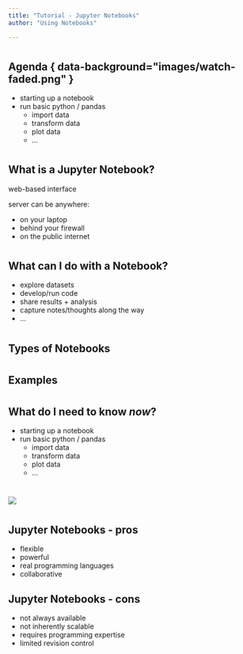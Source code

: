 ```yaml
---
title: "Tutorial - Jupyter Notebooks"
author: "Using Notebooks"

---
```


#
## Agenda { data-background="images/watch-faded.png" }

- starting up a notebook
- run basic python / pandas
    - import data
    - transform data
    - plot data
    - ...

#
## What is a Jupyter Notebook?


<div class="notes">
web-based interface

server can be anywhere:

- on your laptop
- behind your firewall
- on the public internet
</div>


#
## What can I do with a Notebook?

- explore datasets
- develop/run code
- share results + analysis
- capture notes/thoughts along the way
- ...


#
## Types of Notebooks


#
## Examples


#
## What do I need to know _now_?

- starting up a notebook
- run basic python / pandas
    - import data
    - transform data
    - plot data
    - ...


#

<img class="logo" src="images/berkeley-school-of-information-logo.png"/>



#
## Jupyter Notebooks - pros

- flexible
- powerful
- real programming languages
- collaborative

## Jupyter Notebooks - cons

- not always available
- not inherently scalable
- requires programming expertise
- limited revision control

